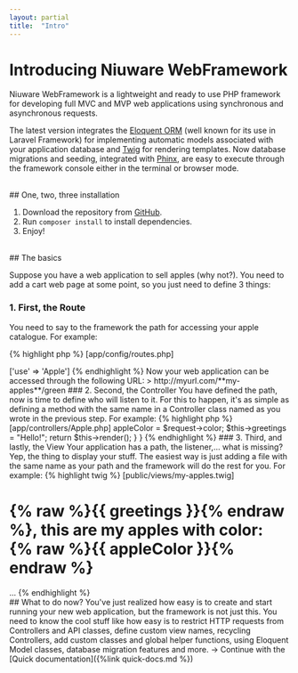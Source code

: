 ```yaml
---
layout: partial
title:  "Intro"
---
```


<h1 class="page-title">Introducing Niuware WebFramework</h1>

Niuware WebFramework is a lightweight and ready to use PHP framework for developing full MVC and MVP web applications using synchronous and asynchronous requests.

The latest version integrates the [Eloquent ORM](https://laravel.com/docs/master/eloquent) (well known for its use in Laravel Framework) for implementing automatic models associated with your application database and [Twig](https://twig.sensiolabs.org) for rendering templates. Now database migrations and seeding, integrated with [Phinx](https://phinx.org), are easy to execute through the framework console either in the terminal or browser mode.

<br />
## One, two, three installation

1. Download the repository from [GitHub](https://github.com/niuware/web-framework.git).
2. Run `composer install` to install dependencies.
3. Enjoy!

<br />
## The basics

Suppose you have a web application to sell apples (why not?). You need to add a cart web page at some point, so you just need to define 3 things:

### 1. First, the Route

You need to say to the framework the path for accessing your apple catalogue. For example:

{% highlight php %}
[app/config/routes.php]

<?php

... 

'my-apples/{color}' => ['use' => 'Apple']

{% endhighlight %}

Now your web application can be accessed through the following URL:

> http://myurl.com/**my-apples**/green

### 2. Second, the Controller

You have defined the path, now is time to define who will listen to it. For this to happen, it's as simple as defining a method with the same name in a Controller class named as you wrote in the previous step. For example:

{% highlight php %}
[app/controllers/Apple.php]

<?php

...

final class Apple extends Controller {

    public function myApples(HttpRequest $request) {

        $this->appleColor = $request->color;
        $this->greetings = "Hello!";

        return $this->render();
    }
}
{% endhighlight %}

### 3. Third, and lastly, the View

Your application has a path, the listener,... what is missing? Yep, the thing to display your stuff. The easiest way is just adding a file with the same name as your path and the framework will do the rest for you. For example:

{% highlight twig %}
[public/views/my-apples.twig]

<h1>{% raw %}{{ greetings }}{% endraw %}, this are my apples with color: {% raw %}{{ appleColor }}{% endraw %}</h1>

...

{% endhighlight %}

<br />
## What to do now?

You've just realized how easy is to create and start running your new web application, but the framework is not just this. You need to know the cool stuff like how easy is to restrict HTTP requests from Controllers and API classes, define custom view names, recycling Controllers, add custom classes and global helper functions, using Eloquent Model classes, database migration features and more.

→ Continue with the [Quick documentation]({%link quick-docs.md %}) 